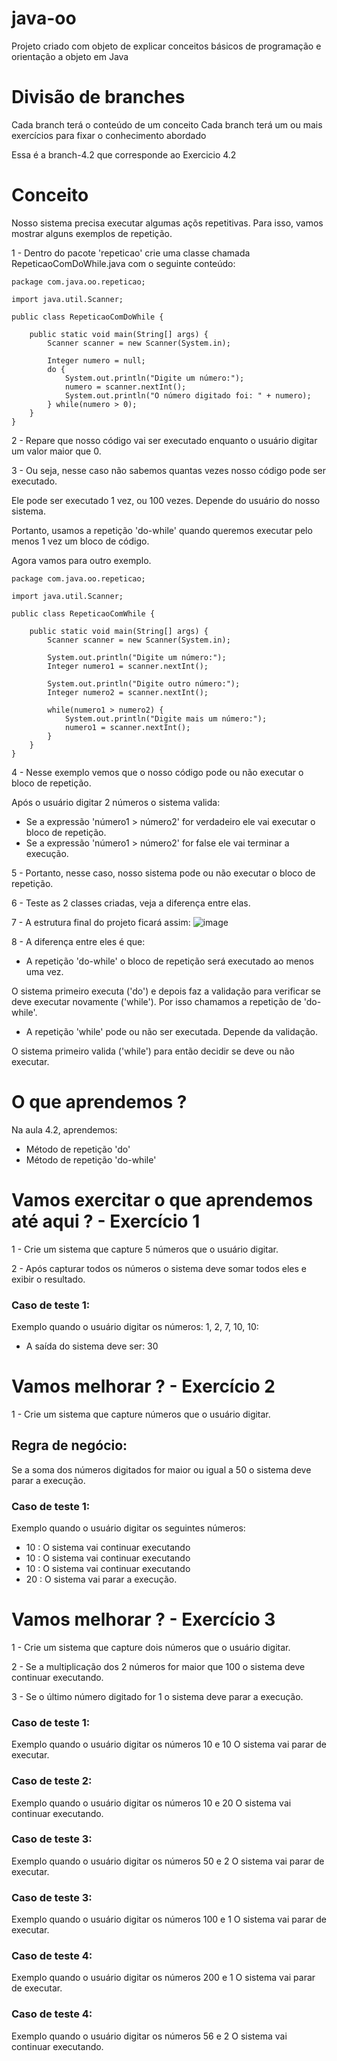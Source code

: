 # java-oo
Projeto criado com objeto de explicar conceitos básicos de programação e orientação a objeto em Java

# Divisão de branches
Cada branch terá o conteúdo de um conceito
Cada branch terá um ou mais exercícios para fixar o conhecimento abordado

Essa é a branch-4.2 que corresponde ao Exercicio 4.2

# Conceito
Nosso sistema precisa executar algumas açõs repetitivas.
Para isso, vamos mostrar alguns exemplos de repetição.

1 - Dentro do pacote 'repeticao' crie uma classe chamada RepeticaoComDoWhile.java com o seguinte conteúdo:

```
package com.java.oo.repeticao;

import java.util.Scanner;

public class RepeticaoComDoWhile {

    public static void main(String[] args) {
        Scanner scanner = new Scanner(System.in);

        Integer numero = null;
        do {
            System.out.println("Digite um número:");
            numero = scanner.nextInt();
            System.out.println("O número digitado foi: " + numero);
        } while(numero > 0);
    }
}
```

2 - Repare que nosso código vai ser executado enquanto o usuário digitar um valor maior que 0.

3 - Ou seja, nesse caso não sabemos quantas vezes nosso código pode ser executado.

Ele pode ser executado 1 vez, ou 100 vezes. Depende do usuário do nosso sistema.

Portanto, usamos a repetição 'do-while' quando queremos executar pelo menos 1 vez um bloco de código.


Agora vamos para outro exemplo.

```
package com.java.oo.repeticao;

import java.util.Scanner;

public class RepeticaoComWhile {

    public static void main(String[] args) {
        Scanner scanner = new Scanner(System.in);

        System.out.println("Digite um número:");
        Integer numero1 = scanner.nextInt();

        System.out.println("Digite outro número:");
        Integer numero2 = scanner.nextInt();
        
        while(numero1 > numero2) {
            System.out.println("Digite mais um número:");
            numero1 = scanner.nextInt();
        }
    }
}
```
 
 4 - Nesse exemplo vemos que o nosso código pode ou não executar o bloco de repetição.
 
 Após o usuário digitar 2 números o sistema valida:
 
 - Se a expressão 'número1 > número2' for verdadeiro ele vai executar o bloco de repetição.
 - Se a expressão 'número1 > número2' for false ele vai terminar a execução.
 
 
 5 - Portanto, nesse caso, nosso sistema pode ou não executar o bloco de repetição.
 
 6 - Teste as 2 classes criadas, veja a diferença entre elas.
 
 7 - A estrutura final do projeto ficará assim:
 ![image](https://user-images.githubusercontent.com/22084402/154383713-a79ad2cc-54ad-4815-a10b-a4d3aab19e55.png)
 
 8 - A diferença entre eles é que:
 - A repetição 'do-while' o bloco de repetição será executado ao menos uma vez.
 
 O sistema primeiro executa ('do') e depois faz a validação para verificar se deve executar novamente ('while').
 Por isso chamamos a repetição de 'do-while'.
 
 
 - A repetição 'while' pode ou não ser executada. Depende da validação.
 
 O sistema primeiro valida ('while') para então decidir se deve ou não executar.
 
 
# O que aprendemos ?

Na aula 4.2, aprendemos:
- Método de repetição 'do'
- Método de repetição 'do-while'

# Vamos exercitar o que aprendemos até aqui ? - Exercício 1

1 - Crie um sistema que capture 5 números que o usuário digitar.

2 - Após capturar todos os números o sistema deve somar todos eles e exibir o resultado.

### Caso de teste 1:
Exemplo quando o usuário digitar os números: 1, 2, 7, 10, 10:

- A saída do sistema deve ser: 30

# Vamos melhorar ? - Exercício 2

1 - Crie um sistema que capture números que o usuário digitar.

## Regra de negócio:
Se a soma dos números digitados for maior ou igual a 50 o sistema deve parar a execução.

 ### Caso de teste 1: 
 
Exemplo quando o usuário digitar os seguintes números: 
- 10  : O sistema vai continuar executando
- 10  : O sistema vai continuar executando
- 10  : O sistema vai continuar executando
- 20  : O sistema vai parar a execução.


# Vamos melhorar ? - Exercício 3
1 - Crie um sistema que capture dois números que o usuário digitar.

2 - Se a multiplicação dos 2 números for maior que 100 o sistema deve continuar executando.

3 - Se o último número digitado for 1 o sistema deve parar a execução.

### Caso de teste 1: 
 Exemplo quando o usuário digitar os números 10 e 10 
 O sistema vai parar de executar.
 
### Caso de teste 2: 
  Exemplo quando o usuário digitar os números 10 e 20 
  O sistema vai continuar executando.
  
### Caso de teste 3: 
  Exemplo quando o usuário digitar os números 50 e 2 
  O sistema vai parar de executar.
  
### Caso de teste 3: 
  Exemplo quando o usuário digitar os números 100 e 1 
  O sistema vai parar de executar.
  
### Caso de teste 4: 
  Exemplo quando o usuário digitar os números 200 e 1 
  O sistema vai parar de executar.
  
### Caso de teste 4: 
  Exemplo quando o usuário digitar os números 56 e 2 
  O sistema vai continuar executando.
